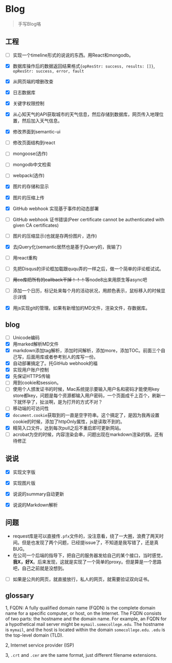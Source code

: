 # Blog

> 手写Blog咯

## 工程
- [ ] 实现一个timeline形式的说说的东西。用React和mongodb。
- [x] 数据库操作后的数据返回结果格式`{opResStr: success, results: []}`, `opResStr: success, error, fault`
- [x] 从网页端的增删改查
- [x] 日志数据库
- [x] 关键字权限控制
- [x] 从心知天气的API获取城市的天气信息，然后存储到数据库，网页传入地理位置，然后加入天气信息。
- [x] 修改界面到semantic-ui
- [ ] 修改页面结构到react
- [ ] mongoose(选作)
- [ ] mongodb中文检索
- [ ] webpack(选作)
- [x] 图片的存储和显示
- [x] 图片的压缩上传
- [x] GitHub webhook 实现基于事件的动态部署
- [ ] GitHub webhook 证书错误(Peer certificate cannot be authenticated with given CA certificates)
- [ ] 图片的压缩显示(也就是存两份图片，选作)
- [x] 去jQuery化(semantic居然也是基于jQuery的，我输了)
- [ ] 用react重构
- [ ] 先把Disqus的评论框加载跟ququ弄的一样之后，做一个简单的评论框试试。
- [ ] ~~用co库把所有的callback干掉！！！~~等node8出来用原生等async吧
- [ ] 添加一个日历，标记处来每个月的活动状况，用颜色表示，鼠标移入的时候显示详情
- [x] 用js实现git的管理。如果有新增加的MD文件，渲染文件，存数据库。
    

## blog
- [ ] Unicode编码
- [x] 用marked解析MD文件
- [x] markdown添加tag解析，添加时间解析，添加more，添加TOC。前面三个自己写，后面用库或者参考别人的库写一份。
- [x] 自动部署搞定了。托GitHub webhook的福
- [x] 实现用户账户控制
- [x] 先保证HTTPS传输
- [ ] 用到cookie和session。
- [ ] 使用个人颁发证书的时候，Mac系统提示要输入用户名和密码才能使用key store都key，问题是每个资源都输入用户密码，一个页面成千上百个，刷新一下就怀孕了，扯淡啊，是为打开的方式不对？
- [ ] 移动端的可访问性
- [x] `document.cookie`获取到的一直是空字符串。这个搞定了，是因为我再设置cookie的时候，添加了httpOnly属性，js是读取不到的。
- [x] 精简入口文件，达到每次pull之后不重启即可更新网站。
- [ ] acrobat为空的时候，内容渲染会串，问题出现在markdown渲染的锅，还有待修正
 
## 说说
 - [x] 实现文字版
 - [x] 实现图片版
 - [x] 说说的summary自动更新
 - [x] 说说的Markdown解析


## 问题

- request库是可以直接传`.pfx`文件的，没注意看，绕了一大圈，浪费了两天时间。但是也发现了两个问题，已经提issue了，不知道是我写错了，还是真BUG。
- 在公司一个后端的指导下，把自己的服务器发给自己的某个接口，当时感觉，**我X，好X**。后来发现，这就是实现了一个简单的proxy。但是算是一个思路吧，自己之前就是没想到。
- [ ] 如果是公共的网页，就直接放行，私人的网页，就需要验证双向证书。

## glossary

1, FQDN: A fully qualified domain name (FQDN) is the complete domain name for a specific computer, or host, on the Internet. The FQDN consists of two parts: the hostname and the domain name. For example, an FQDN for a hypothetical mail server might be `mymail.somecollege.edu`. The hostname is `mymail`, and the host is located within the domain `somecollege.edu`. `.edu` is the top-level domain (TLD).

2, Internet service provider (ISP)

3, `.crt` and `.cer` are the same format, just different filename extensions.

